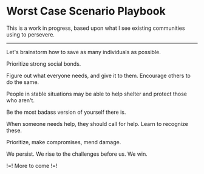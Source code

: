 # Worst Case Scenario Playbook

This is a work in progress, based upon what I see existing communities using to persevere.

----------

Let's brainstorm how to save as many individuals as possible.

Prioritize strong social bonds.

Figure out what everyone needs, and give it to them. Encourage others to do the same.

People in stable situations may be able to help shelter and protect those who aren't.

Be the most badass version of yourself there is.

When someone needs help, they should call for help. Learn to recognize these.

Prioritize, make compromises, mend damage.

We persist. We rise to the challenges before us. We win.

!=! More to come !=!


